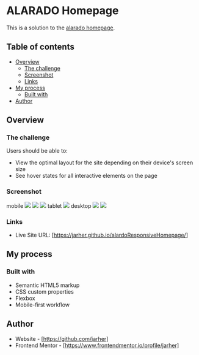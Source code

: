 # ALARADO Homepage

This is a solution to the [alarado homepage](https://devchallenges.io/editor/solution/9463).

## Table of contents

- [Overview](#overview)
  - [The challenge](#the-challenge)
  - [Screenshot](#screenshot)
  - [Links](#links)
- [My process](#my-process)
  - [Built with](#built-with)
- [Author](#author)


## Overview

### The challenge

Users should be able to:

- View the optimal layout for the site depending on their device's screen size
- See hover states for all interactive elements on the page

### Screenshot
mobile
![](./screenshots/mobile.png)
![](./screenshots/mobile-dark-mode.png)
![](./screenshots/mobile-menu.png)
tablet
![](./screenshots/tablet-dark-mode.png)
desktop
![](./screenshots/desktop-light-mode.png)
![](./screenshots/desktop-dark-mode.png)

### Links

- Live Site URL: [https://jarher.github.io/alardoResponsiveHomepage/]

## My process

### Built with

- Semantic HTML5 markup
- CSS custom properties
- Flexbox
- Mobile-first workflow

## Author

- Website - [https://github.com/jarher]
- Frontend Mentor - [https://www.frontendmentor.io/profile/jarher]

